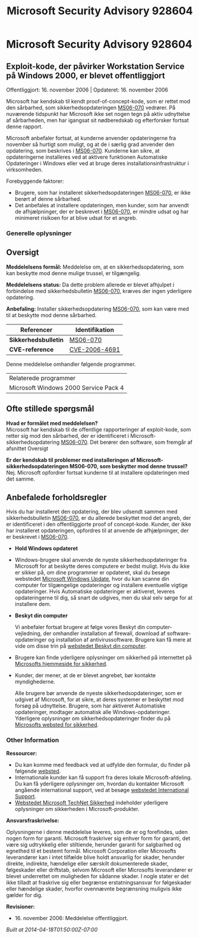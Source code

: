 ﻿---
title: Microsoft Security Advisory 928604
TOCTitle: "928604"
ms:assetid: "928604"
ms:mtpsurl: https://technet.microsoft.com/da-DK/library/928604(v=Security.10)
ms:contentKeyID: 61223875
ms.date: 04/18/2014
mtps_version: v=Security.10
ms.translationtype: HT
---

# Microsoft Security Advisory 928604

## Exploit-kode, der påvirker Workstation Service på Windows 2000, er blevet offentliggjort

Offentliggjort: 16. november 2006 | Opdateret: 16. november 2006

Microsoft har kendskab til kendt proof-of-concept-kode, som er rettet mod den sårbarhed, som sikkerhedsopdateringen [MS06-070](http://go.microsoft.com/fwlink/?linkid=73860%20\\t%20_blank) vedrører. På nuværende tidspunkt har Microsoft ikke set nogen tegn på aktiv udnyttelse af sårbarheden, men har igangsat sit nødberedskab og efterforsker fortsat denne rapport.  
  
Microsoft anbefaler fortsat, at kunderne anvender opdateringerne fra november så hurtigt som muligt, og at de i særlig grad anvender den opdatering, som beskrives i [MS06-070](http://go.microsoft.com/fwlink/?linkid=73860). Kunderne kan sikre, at opdateringerne installeres ved at aktivere funktionen Automatiske Opdateringer i Windows eller ved at bruge deres installationsinfrastruktur i virksomheden.  

Forebyggende faktorer:

  - Brugere, som har installeret sikkerhedsopdateringen [MS06-070](http://go.microsoft.com/fwlink/?linkid=73860), er ikke berørt af denne sårbarhed.
  - Det anbefales at installere opdateringen, men kunder, som har anvendt de afhjælpninger, der er beskrevet i [MS06-070](http://go.microsoft.com/fwlink/?linkid=73860), er mindre udsat og har minimeret risikoen for at blive udsat for et angreb.

### Generelle oplysninger

## Oversigt

**Meddelelsens formål:** Meddelelse om, at en sikkerhedsopdatering, som kan beskytte mod denne mulige trussel, er tilgængelig.

**Meddelelsens status:** Da dette problem allerede er blevet afhjulpet i forbindelse med sikkerhedsbulletin [MS06-070](http://go.microsoft.com/fwlink/?linkid=73860), kræves der ingen yderligere opdatering.

**Anbefaling:** Installer sikkerhedsopdatering [MS06-070](http://go.microsoft.com/fwlink/?linkid=73860), som kan være med til at beskytte mod denne sårbarhed.

<table>
<thead>
<tr class="header">
<th>Referencer</th>
<th>Identifikation</th>
</tr>
</thead>
<tbody>
<tr class="odd">
<td><strong>Sikkerhedsbulletin</strong></td>
<td><a href="http://go.microsoft.com/fwlink/?linkid=73860%20\t%20_blank">MS06-070</a></td>
</tr>
<tr class="even">
<td><strong>CVE-reference</strong></td>
<td><a href="http://www.cve.mitre.org/cgi-bin/cvename.cgi?name=cve-2006-4691">CVE-2006-4691</a></td>
</tr>
</tbody>
</table>


Denne meddelelse omhandler følgende programmer.

<table>
<tbody>
<tr class="odd">
<td>Relaterede programmer</td>
</tr>
<tr class="even">
<td>Microsoft Windows 2000 Service Pack 4</td>
</tr>
</tbody>
</table>


## Ofte stillede spørgsmål

**Hvad er formålet med meddelelsen?**  
Microsoft har kendskab til de offentlige rapporteringer af exploit-kode, som retter sig mod den sårbarhed, der er identificeret i Microsoft-sikkerhedsopdatering [MS06-070](http://go.microsoft.com/fwlink/?linkid=73860). Det berører den software, som fremgår af afsnittet Oversigt

**Er der kendskab til problemer med installeringen af Microsoft-sikkerhedsopdateringen MS06-070, som beskytter mod denne trussel?**  
Nej. Microsoft opfordrer fortsat kunderne til at installere opdateringen med det samme.

## Anbefalede forholdsregler

Hvis du har installeret den opdatering, der blev udsendt sammen med sikkerhedsbulletin [MS06-070](http://technet.microsoft.com/security/bulletin/ms06-070), er du allerede beskyttet mod det angreb, der er identificeret i den offentliggjorte proof of concept-kode. Kunder, der ikke har installeret opdateringen, opfordres til at anvende de afhjælpninger, der er beskrevet i [MS06-070](http://technet.microsoft.com/security/bulletin/ms06-070).

  - **Hold Windows opdateret**

  - Windows-brugere skal anvende de nyeste sikkerhedsopdateringer fra Microsoft for at beskytte deres computere er bedst muligt. Hvis du ikke er sikker på, om dine programmer er opdateret, skal du besøge webstedet [Microsoft Windows Update](http://update.microsoft.com/microsoftupdate/v6/muoptdefault.aspx?returnurl=http://update.microsoft.com/microsoftupdate&ln=da-dk), hvor du kan scanne din computer for tilgængelige opdateringer og installere eventuelle vigtige opdateringer. Hvis Automatiske opdateringer er aktiveret, leveres opdateringerne til dig, så snart de udgives, men du skal selv sørge for at installere dem.

  - **Beskyt din computer**
    
    Vi anbefaler fortsat brugere at følge vores Beskyt din computer-vejledning, der omhandler installation af firewall, download af software-opdateringer og installation af antivirussoftware. Brugere kan få mere at vide om disse trin på [webstedet Beskyt din computer](http://www.microsoft.com/danmark/athome/security/protect/default.mspx).

  - Brugere kan finde yderligere oplysninger om sikkerhed på internettet på [Microsofts hjemmeside for sikkerhed](http://www.microsoft.com/danmark/sikkerhed/default.mspx).

  - Kunder, der mener, at de er blevet angrebet, bør kontakte myndighederne.  
      
    Alle brugere bør anvende de nyeste sikkerhedsopdateringer, som er udgivet af Microsoft, for at sikre, at deres systemer er beskyttet mod forsøg på udnyttelse. Brugere, som har aktiveret Automatiske opdateringer, modtager automatisk alle Windows-opdateringer. Yderligere oplysninger om sikkerhedsopdateringer finder du på [Microsofts websted for sikkerhed](http://www.microsoft.com/danmark/sikkerhed/default.mspx).

### Other Information

**Ressourcer:**

  - Du kan komme med feedback ved at udfylde den formular, du finder på følgende [websted](https://support.microsoft.com/common/survey.aspx?scid=sw;en;1257&amp;showpage=1&amp;ws=technet&amp;sd=tech).
  - Internationale kunder kan få support fra deres lokale Microsoft-afdeling. Du kan få yderligere oplysninger om, hvordan du kontakter Microsoft angående international support, ved at besøge [webstedet International Support](http://go.microsoft.com/fwlink/?linkid=21155).
  - [Webstedet Microsoft TechNet Sikkerhed](http://www.microsoft.com/danmark/technet/sikkerhed/default.mspx) indeholder yderligere oplysninger om sikkerheden i Microsoft-produkter.

**Ansvarsfraskrivelse:**

Oplysningerne i denne meddelelse leveres, som de er og forefindes, uden nogen form for garanti. Microsoft fraskriver sig enhver form for garanti, det være sig udtrykkelig eller stiltiende, herunder garanti for salgbarhed og egnethed til et bestemt formål. Microsoft Corporation eller Microsofts leverandører kan i intet tilfælde blive holdt ansvarlig for skader, herunder direkte, indirekte, hændelige eller særskilt dokumenterede skader, følgeskader eller driftstab, selvom Microsoft eller Microsofts leverandører er blevet underrettet om muligheden for sådanne skader. I nogle stater er det ikke tilladt at fraskrive sig eller begrænse erstatningsansvar for følgeskader eller hændelige skader, hvorfor ovennævnte begrænsning muligvis ikke gælder for dig.

**Revisioner:**

  - 16\. november 2006: Meddelelse offentliggjort.

*Built at 2014-04-18T01:50:00Z-07:00*

